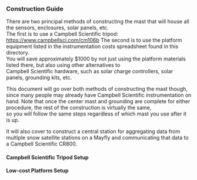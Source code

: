 ### Construction Guide

There are two principal methods of constructing the mast that will house all the sensors, enclosures, solar panels, etc.  
The first is to use a Campbell Scientific tripod: https://www.campbellsci.com/cm106b
The second is to use the platform equipment listed in the instrumentation costs spreadsheet found in this directory.  
You will save approximately $1000 by not just using the platform materials listed there, but also using other alternatives to  
Campbell Scientific hardware, such as solar charge controllers, solar panels, grounding kits, etc. 

This document will go over both methods of constructing the mast though, since many people may already have Campbell Scientific instrumentation
on hand. Note that once the center mast and grounding are complete for either procedure, the rest of the construction is virtually the same,  
so you will follow the same steps regardless of which mast you use after it is up.

It will also cover to construct a central station for aggregating data from multiple snow satellite stations on a Mayfly and communicating that data to  
a Campbell Scientific CR800.

#### Campbell Scientific Tripod Setup



#### Low-cost Platform Setup